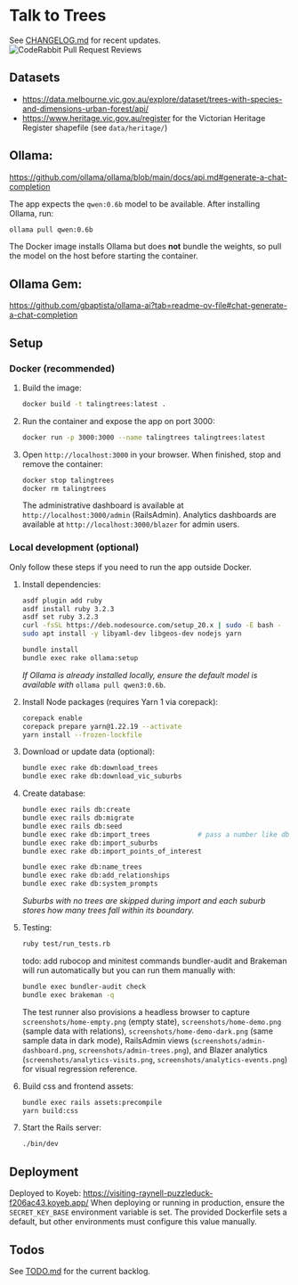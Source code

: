 # Talk to Trees

See [CHANGELOG.md](CHANGELOG.md) for recent updates.
![CodeRabbit Pull Request Reviews](https://img.shields.io/coderabbit/prs/github/PuZZleDucK/TalingTrees?utm_source=oss&utm_medium=github&utm_campaign=PuZZleDucK%2FTalingTrees&labelColor=171717&color=FF570A&link=https%3A%2F%2Fcoderabbit.ai&label=CodeRabbit+Reviews)

## Datasets
- https://data.melbourne.vic.gov.au/explore/dataset/trees-with-species-and-dimensions-urban-forest/api/
- https://www.heritage.vic.gov.au/register for the Victorian Heritage Register shapefile (see `data/heritage/`)

## Ollama:
https://github.com/ollama/ollama/blob/main/docs/api.md#generate-a-chat-completion

The app expects the `qwen:0.6b` model to be available. After installing Ollama, run:
```bash
ollama pull qwen:0.6b
```
The Docker image installs Ollama but does **not** bundle the weights, so pull the model on the host before starting the container.

## Ollama Gem:
https://github.com/gbaptista/ollama-ai?tab=readme-ov-file#chat-generate-a-chat-completion

## Setup

### Docker (recommended)
1. Build the image:
   ```bash
   docker build -t talingtrees:latest .
   ```
2. Run the container and expose the app on port 3000:
   ```bash
   docker run -p 3000:3000 --name talingtrees talingtrees:latest
   ```
3. Open `http://localhost:3000` in your browser. When finished, stop and remove the container:
   ```bash
   docker stop talingtrees
   docker rm talingtrees
   ```

   The administrative dashboard is available at `http://localhost:3000/admin` (RailsAdmin).
   Analytics dashboards are available at `http://localhost:3000/blazer` for admin users.
### Local development (optional)
Only follow these steps if you need to run the app outside Docker.

1. Install dependencies:
   ```bash
   asdf plugin add ruby
   asdf install ruby 3.2.3
   asdf set ruby 3.2.3
   curl -fsSL https://deb.nodesource.com/setup_20.x | sudo -E bash -
   sudo apt install -y libyaml-dev libgeos-dev nodejs yarn

   bundle install
   bundle exec rake ollama:setup
   ```
   *If Ollama is already installed locally, ensure the default model is available with* `ollama pull qwen3:0.6b`.

2. Install Node packages (requires Yarn 1 via corepack):
   ```bash
   corepack enable
   corepack prepare yarn@1.22.19 --activate
   yarn install --frozen-lockfile
   ```

3. Download or update data (optional):
   ```bash
   bundle exec rake db:download_trees
   bundle exec rake db:download_vic_suburbs
   ```

4. Create database:
   ```bash
   bundle exec rails db:create
   bundle exec rails db:migrate
   bundle exec rails db:seed
   bundle exec rake db:import_trees            # pass a number like db:import_trees[30] for a smaller sample
   bundle exec rake db:import_suburbs
   bundle exec rake db:import_points_of_interest

   bundle exec rake db:name_trees
   bundle exec rake db:add_relationships
   bundle exec rake db:system_prompts
   ```
   *Suburbs with no trees are skipped during import and each suburb stores how many trees fall within its boundary.*

5. Testing:
   ```bash
   ruby test/run_tests.rb
   ```
   todo: add rubocop and minitest commands
   bundler-audit and Brakeman will run automatically but you can run them manually with:
   ```bash
   bundle exec bundler-audit check
   bundle exec brakeman -q
   ```
   The test runner also provisions a headless browser to capture `screenshots/home-empty.png` (empty state), `screenshots/home-demo.png` (sample data with relations), `screenshots/home-demo-dark.png` (same sample data in dark mode), RailsAdmin views (`screenshots/admin-dashboard.png`, `screenshots/admin-trees.png`), and Blazer analytics (`screenshots/analytics-visits.png`, `screenshots/analytics-events.png`) for visual regression reference.

6. Build css and frontend assets:
   ```bash
   bundle exec rails assets:precompile
   yarn build:css
   ```

7. Start the Rails server:
   ```bash
   ./bin/dev
   ```

## Deployment
Deployed to Koyeb: https://visiting-raynell-puzzleduck-f206ac43.koyeb.app/
When deploying or running in production, ensure the `SECRET_KEY_BASE` environment
variable is set. The provided Dockerfile sets a default, but other environments
must configure this value manually.

## Todos

See [TODO.md](TODO.md) for the current backlog.
